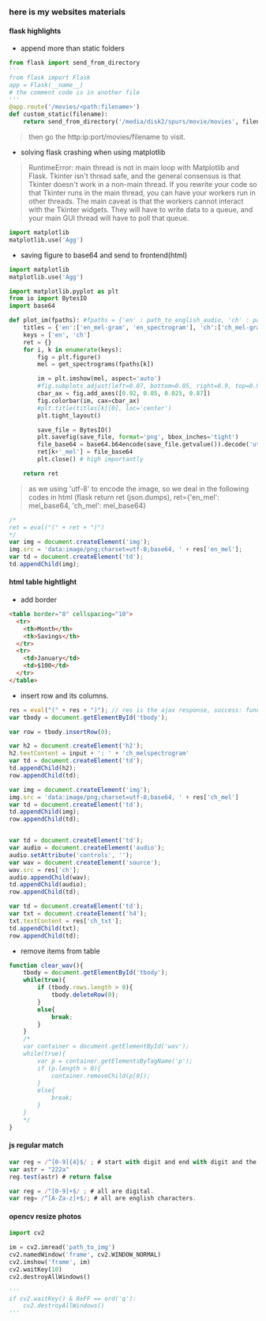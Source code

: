 ### here is my websites materials

#### flask highlights
- append more than static folders

```python
from flask import send_from_directory
'''
from flask import Flask
app = Flask(__name__)
# the comment code is in another file
'''
@app.route('/movies/<path:filename>')
def custom_static(filename):
    return send_from_directory('/media/disk2/spurs/movie/movies', filename)
```

> then go the http:ip:port/movies/filename to visit.

- solving flask crashing when using matplotlib
> RuntimeError: main thread is not in main loop with Matplotlib and Flask. 
Tkinter isn't thread safe, and the general consensus is that Tkinter doesn't work in a non-main thread. 
If you rewrite your code so that Tkinter runs in the main thread, you can have your workers run in other threads.
The main caveat is that the workers cannot interact with the Tkinter widgets. They will have to write data to a queue, and your main GUI thread will have to poll that queue.

```python
import matplotlib
matplotlib.use('Agg')
```

- saving figure to base64 and send to frontend(html)
```python
import matplotlib
matplotlib.use('Agg')

import matplotlib.pyplot as plt
from io import BytesIO
import base64

def plot_im(fpaths): #fpaths = {'en' : path_to_english_audio, 'ch' : path_to_chinese_audio}
    titles = {'en':['en_mel-gram', 'en_spectrogram'], 'ch':['ch_mel-gram', 'ch_spectrogram']}
    keys = ['en', 'ch']
    ret = {}
    for i, k in enumerate(keys):
        fig = plt.figure()
        mel = get_spectrograms(fpaths[k])

        im = plt.imshow(mel, aspect='auto')
        #fig.subplots_adjust(left=0.07, bottom=0.05, right=0.9, top=0.92, wspace=0.18, hspace=0.30)
        cbar_ax = fig.add_axes([0.92, 0.05, 0.025, 0.87])
        fig.colorbar(im, cax=cbar_ax)
        #plt.title(titles[k][0], loc='center')
        plt.tight_layout()

        save_file = BytesIO()
        plt.savefig(save_file, format='png', bbox_inches='tight')
        file_base64 = base64.b64encode(save_file.getvalue()).decode('utf-8')
        ret[k+'_mel'] = file_base64
        plt.close() # high importantly

    return ret

```

> as we using 'utf-8' to encode the image, so we deal in the following codes in html (flask return ret (json.dumps), ret={'en_mel': mel_base64, 'ch_mel': mel_base64}

``` js
/*
ret = eval("(" + ret + ")")
*/
var img = document.createElement('img');
img.src = 'data:image/png;charset=utf-8;base64, ' + res['en_mel'];
var td = document.createElement('td');
td.appendChild(img);

```

#### html table hightlight

- add border

```html
<table border="8" cellspacing="10">
  <tr>
    <th>Month</th>
    <th>Savings</th>
  </tr>
  <tr>
    <td>January</td>
    <td>$100</td>
  </tr>
</table>
```

- insert row and its columns.

```js
res = eval("(" + res + ")"); // res is the ajax response, success: function(res){}
var tbody = document.getElementById('tbody');

var row = tbody.insertRow(0);

var h2 = document.createElement('h2');
h2.textContent = input + ': ' + 'ch_melspectrogram'
var td = document.createElement('td');
td.appendChild(h2);
row.appendChild(td);

var img = document.createElement('img');
img.src = 'data:image/png;charset=utf-8;base64, ' + res['ch_mel']
var td = document.createElement('td');
td.appendChild(img);
row.appendChild(td);


var td = document.createElement('td');
var audio = document.createElement('audio');
audio.setAttribute('controls', '');
var wav = document.createElement('source');
wav.src = res['ch'];
audio.appendChild(wav);
td.appendChild(audio);
row.appendChild(td);

var td = document.createElement('td');
var txt = document.createElement('h4');
txt.textContent = res['ch_txt'];
td.appendChild(txt);
row.appendChild(td);

```

- remove items from table

```js
function clear_wav(){
    tbody = document.getElementById('tbody');
    while(true){
        if (tbody.rows.length > 0){
            tbody.deleteRow(0);
        }
        else{
            break;
        }
    }
    /*
    var container = document.getElementById('wav');
    while(true){
        var p = container.getElementsByTagName('p');
        if (p.length > 0){
            container.removeChild(p[0]);
        }
        else{
            break;
        }
    }
    */
}
```

#### js regular match
```js
var reg = /^[0-9]{4}$/ ; # start with digit and end with digit and the total length is four and all characters are digital.
var astr = "222a"
reg.test(astr) # return false

var reg = /^[0-9]+$/ ; # all are digital.
var reg= /^[A-Za-z]+$/; # all are english characters.

```

#### opencv resize photos 
```python
import cv2

im = cv2.imread('path_to_img')
cv2.namedWindow('frame', cv2.WINDOW_NORMAL)
cv2.imshow('frame', im)
cv2.waitKey(10)
cv2.destroyAllWindows()

'''
if cv2.waitKey() & 0xFF == ord('q'):
    cv2.destroyAllWindows()
'''

```
